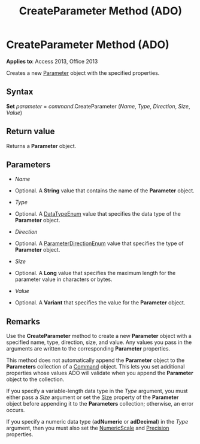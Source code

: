 ﻿---
title: CreateParameter Method (ADO)
TOCTitle: CreateParameter Method (ADO)
ms:assetid: cf080a0b-75d2-dcdf-2715-10af147358e9
ms:mtpsurl: https://msdn.microsoft.com/library/JJ250026(v=office.15)
ms:contentKeyID: 48547799
ms.date: 09/18/2015
mtps_version: v=office.15
f1_keywords:
- ado210.chm1231042
f1_categories:
- Office.Version=v15
---

# CreateParameter Method (ADO)


**Applies to**: Access 2013, Office 2013


Creates a new [Parameter](parameter-object-ado.md) object with the specified properties.

## Syntax

**Set** *parameter* = *command*.CreateParameter (*Name*, *Type*, *Direction*, *Size*, *Value*)

## Return value

Returns a **Parameter** object.

## Parameters

  - *Name*

  - Optional. A **String** value that contains the name of the **Parameter** object.

  - *Type*

  - Optional. A [DataTypeEnum](datatypeenum.md) value that specifies the data type of the **Parameter** object.

  - *Direction*

  - Optional. A [ParameterDirectionEnum](parameterdirectionenum.md) value that specifies the type of **Parameter** object.

  - *Size*

  - Optional. A **Long** value that specifies the maximum length for the parameter value in characters or bytes.

  - *Value*

  - Optional. A **Variant** that specifies the value for the **Parameter** object.

## Remarks

Use the **CreateParameter** method to create a new **Parameter** object with a specified name, type, direction, size, and value. Any values you pass in the arguments are written to the corresponding **Parameter** properties.

This method does not automatically append the **Parameter** object to the **Parameters** collection of a [Command](command-object-ado.md) object. This lets you set additional properties whose values ADO will validate when you append the **Parameter** object to the collection.

If you specify a variable-length data type in the *Type* argument, you must either pass a *Size* argument or set the [Size](size-property-ado.md) property of the **Parameter** object before appending it to the **Parameters** collection; otherwise, an error occurs.

If you specify a numeric data type (**adNumeric** or **adDecimal**) in the *Type* argument, then you must also set the [NumericScale](numericscale-property-ado.md) and [Precision](precision-property-ado.md) properties.

